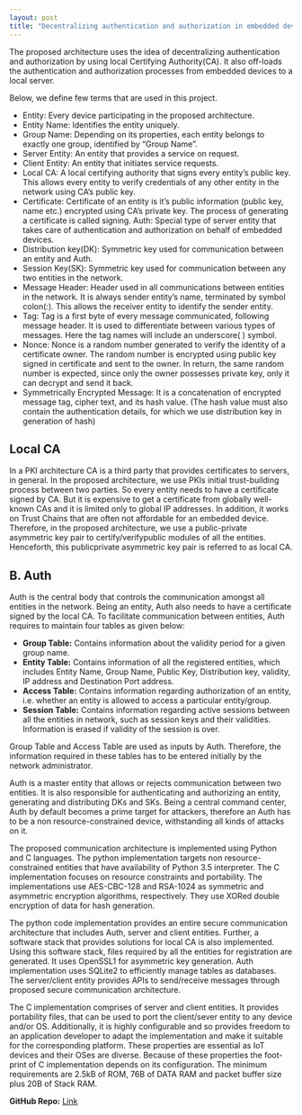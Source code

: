 ```yaml
---
layout: post
title: "Decentralizing authentication and authorization in embedded devices"
---
```


The proposed architecture uses the idea of decentralizing authentication and authorization by using local Certifying Authority(CA). It also off-loads the authentication and authorization processes from embedded devices to a local server.

Below, we define few terms that are used in this project.

* Entity: Every device participating in the proposed architecture.
* Entity Name: Identifies the entity uniquely.
* Group Name: Depending on its properties, each entity belongs to exactly one group, identified by “Group Name”.
* Server Entity: An entity that provides a service on request.
* Client Entity: An entity that initiates service requests.
* Local CA: A local certifying authority that signs every entity’s public key. This allows every entity to verify credentials of any other   entity in the network using CA’s public key.
* Certificate: Certificate of an entity is it’s public information (public key, name etc.) encrypted using CA’s private key. The process     of generating a certificate is called signing.  Auth: Special type of server entity that takes care of authentication and authorization   on behalf of embedded devices. 
* Distribution key(DK): Symmetric key used for communication between an entity and Auth.
* Session Key(SK): Symmetric key used for communication between any two entities in the network.
* Message Header: Header used in all communications between entities in the network. It is always sender entity’s name, terminated by       symbol colon(:). This allows the receiver entity to identify the sender entity. 
* Tag: Tag is a first byte of every message communicated, following message header. It is used to differentiate between various types of     messages. Here the tag names will include an underscore( ) symbol. 
* Nonce: Nonce is a random number generated to verify the identity of a certificate owner. The random number is encrypted using public key   signed in certificate and sent to the owner. In return, the same random number is expected, since only the owner possesses private key,   only it can decrypt and send it back. 
* Symmetrically Encrypted Message: It is a concatenation of encrypted message tag, cipher text, and its hash value. (The hash value must also contain the authentication details, for which we use distribution key in generation of hash)

## Local CA

In a PKI architecture CA is a third party that provides certificates to servers, in general. In the proposed architecture, we use PKIs initial trust-building process between two parties. So every entity needs to have a certificate signed by CA. But it is expensive to get a certificate from globally well-known CAs and it is limited only to global IP addresses. In addition, it works on Trust Chains that are often not affordable for an embedded device. Therefore, in the proposed architecture, we use a public-private asymmetric key pair to certify/verifypublic modules of all the entities. Henceforth, this publicprivate asymmetric key pair is referred to as local CA.

## B. Auth

Auth is the central body that controls the communication amongst all entities in the network. Being an entity, Auth also needs to have a certificate signed by the local CA. To facilitate communication between entities, Auth requires to maintain four tables as given below:

* **Group Table:** Contains information about the validity period for a given group name. 
* **Entity Table:** Contains information of all the registered entities, which includes Entity Name, Group Name, Public Key, Distribution key, validity, IP address and Destination Port address.
* **Access Table:** Contains information regarding authorization of an entity, i.e. whether an entity is allowed to access a particular entity/group.
* **Session Table:** Contains information regarding active sessions between all the entities in network, such as session keys and their validities. Information is erased if validity of the session is over. 

Group Table and Access Table are used as inputs by Auth. Therefore, the information required in these tables has to be entered initially by the network administrator.

Auth is a master entity that allows or rejects communication between two entities. It is also responsible for authenticating and authorizing an entity, generating and distributing DKs and SKs. Being a central command center, Auth by default becomes a prime target for attackers, therefore an Auth has to be a non resource-constrained device, withstanding all kinds of attacks on it. 


The proposed communication architecture is implemented using Python and C languages. The python implementation targets non resource-constrained entities that have availability of Python 3.5 interpreter. The C implementation focuses on resource constraints and portability. The implementations use AES-CBC-128 and RSA-1024 as symmetric and asymmetric encryption algorithms, respectively. They use XORed double encryption of data for hash generation.

The python code implementation provides an entire secure communication architecture that includes Auth, server and client entities. Further, a software stack that provides solutions for local CA is also implemented. Using this software stack, files required by all the entities for registration are generated. It uses OpenSSL1 for asymmetric key generation. Auth implementation uses SQLite2 to efficiently manage tables as databases. The server/client entity provides APIs to send/receive messages through proposed secure communication architecture.

The C implementation comprises of server and client entities. It provides portability files, that can be used to port the client/sever entity to any device and/or OS. Additionally, it is highly configurable and so provides freedom to an application developer to adapt the implementation and make it suitable for the corresponding platform. These properties are essential as IoT devices and their OSes are diverse. Because of these properties the foot-print of C implementation depends on its configuration. The minimum requirements are 2.5kB of ROM, 76B of DATA RAM and packet buffer size plus 20B of Stack RAM.

**GitHub Repo:** [Link](https://github.com/sunithan29/embedded_security)


